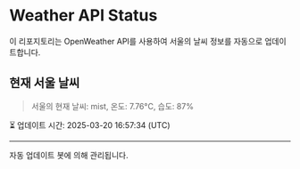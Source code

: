 
# Weather API Status

이 리포지토리는 OpenWeather API를 사용하여 서울의 날씨 정보를 자동으로 업데이트합니다.

## 현재 서울 날씨
> 서울의 현재 날씨: mist, 온도: 7.76°C, 습도: 87%

⏳ 업데이트 시간: 2025-03-20 16:57:34 (UTC)

---
자동 업데이트 봇에 의해 관리됩니다.
